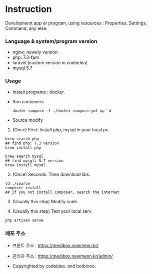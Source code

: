 
# Instruction
Development app or program, using resources : Properties, Settings, Command, any else.


### Language & system/program version

- nginx: newely version
- php: 7.3-fpm
- laravel (custom version in codeidea)
- mysql 5.7

### Usage

- Install programs : docker.

- Run containers 

  ```command shell
  docker-compose -f ./docker-compose.yml up -d
  ```

- Source modify

1. (Once) First: Install php, mysql in your local pc.

  ```command shell
  brew search php
  ## find php: 7.3 version
  brew install php

  brew search mysql
  ## find mysql: 5.7 version
  brew install mysql
  ```
  
2. (Once) Seconds: Then download libs.

  ```command shell
  cd ./source
  composer install
  ## if you not install composer, search the internet
  ```

3. (Usually this step) Modify code

4. (Usually this step) Test your local serv

  ```command shell
  php artisan serve
  ```


### 배포 주소

- 프론트 주소 : https://medibox.newmeon.kr/
- 관리자 주소 : https://medibox.newmeon.kr/admin/


- Copyrighted by codeidea. and botbinoo.
